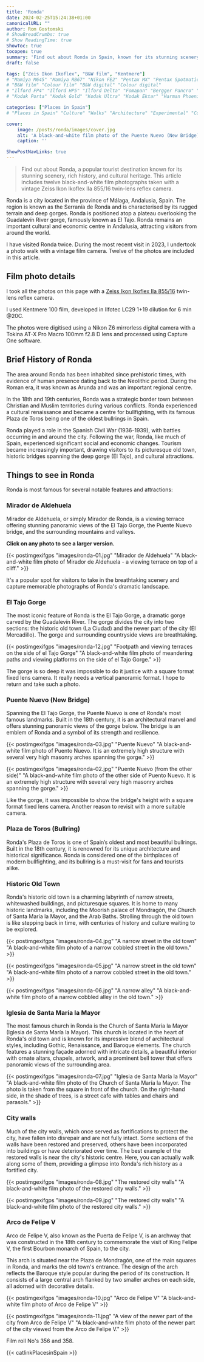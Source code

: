 ```yaml
---
title: 'Ronda'
date: 2024-02-25T15:24:38+01:00
canonicalURL: ""
author: Rom Gostomski
# ShowBreadCrumbs: true
# Show ReadingTime: true
ShowToc: true
tocopen: true
summary: 'Find out about Ronda in Spain, known for its stunning scenery, rich history, and cultural heritage - includes twelve film photos of the most famous landmarks.' 
draft: false

tags: ["Zeis Ikon Ikoflex", "B&W film", "Kentmere"]
# "Mamiya M645" "Mamiya RB67" "Nikon FE2" "Pentax MX" "Pentax Spotmatic" "Pinhole" "Horseman VH-R" "Zeis Ikon Ikoflex" "Zeiss Super Ikonta"
# "B&W film" "Colour film" "B&W digital" "Colour digital"
# "Ilford FP4" "Ilford HP5" "Ilford Delta" "Fomapan" "Bergger Pancro" "Rollei RPX" "Kentmere"
# "Kodak Porta" "Kodak Gold" "Kodak Ultra" "Kodak Ektar" "Harman Phoenix"

categories: ["Places in Spain"]
# "Places in Spain" "Culture" "Walks" "Architecture" "Experimental" "Cortijo" "Via Verde" "White village"

cover:
    image: /posts/ronda/images/cover.jpg
    alt: 'A black-and-white film photo of the Puente Nuevo (New Bridge) in Ronda.'
    caption: ''

ShowPostNavLinks: true
---
```

> Find out about Ronda, a popular tourist destination known for its stunning scenery, rich history, and cultural heritage. This article includes twelve black-and-white film photographs taken with a vintage Zeiss Ikon Ikoflex IIa 855/16 twin-lens reflex camera.

Ronda is a city located in the province of Málaga, Andalusia, Spain. The region is known as the Serranía de Ronda and is characterised by its rugged terrain and deep gorges. Ronda is positioned atop a plateau overlooking the Guadalevín River gorge, famously known as El Tajo. Ronda remains an important cultural and economic centre in Andalusia, attracting visitors from around the world.

I have visited Ronda twice. During the most recent visit in 2023, I undertook a photo walk with a vintage film camera. Twelve of the photos are included in this article.

## Film photo details
I took all the photos on this page with a [Zeiss Ikon Ikoflex IIa 855/16](/gear/cameras/zeiss-ikon-ikoflex/) twin-lens reflex camera.

I used  Kentmere 100 film, developed in Ilfotec LC29 1+19 dilution for 6 min @20C.

The photos were digitised using a Nikon Z6 mirrorless digital camera with a Tokina AT-X Pro Macro 100mm f2.8 D lens and processed using Capture One software.

## Brief History of Ronda
The area around Ronda has been inhabited since prehistoric times, with evidence of human presence dating back to the Neolithic period. During the Roman era, it was known as Arunda and was an important regional centre.

In the 18th and 19th centuries, Ronda was a strategic border town between Christian and Muslim territories during various conflicts. Ronda experienced a cultural renaissance and became a centre for bullfighting, with its famous Plaza de Toros being one of the oldest bullrings in Spain.

Ronda played a role in the Spanish Civil War (1936-1939), with battles occurring in and around the city. Following the war, Ronda, like much of Spain, experienced significant social and economic changes. Tourism became increasingly important, drawing visitors to its picturesque old town, historic bridges spanning the deep gorge (El Tajo), and cultural attractions.

## Things to see in Ronda
Ronda is most famous for several notable features and attractions:

### Mirador de Aldehuela
Mirador de Aldehuela, or simply Mirador de Ronda, is a viewing terrace offering stunning panoramic views of the El Tajo Gorge, the Puente Nuevo bridge, and the surrounding mountains and valleys. 

**Click on any photo to see a larger version.**

{{< postimgexifgps "images/ronda-01.jpg" 
"Mirador de Aldehuela" 
"A black-and-white film photo of Mirador de Aldehuela - a viewing terrace on top of a cliff." >}}

It's a popular spot for visitors to take in the breathtaking scenery and capture memorable photographs of Ronda's dramatic landscape.

### El Tajo Gorge
The most iconic feature of Ronda is the El Tajo Gorge, a dramatic gorge carved by the Guadalevín River. The gorge divides the city into two sections: the historic old town (La Ciudad) and the newer part of the city (El Mercadillo). The gorge and surrounding countryside views are breathtaking.

{{< postimgexifgps "images/ronda-12.jpg" 
"Footpath and viewing terraces on the side of el Tajo Gorge" 
"A black-and-white film photo of meandering paths and viewing platforms on the side of el Tajo Gorge." >}}

The gorge is so deep it was impossible to do it justice with a square format fixed lens camera. It really needs a vertical panoramic format. I hope to return and take such a photo.

### Puente Nuevo (New Bridge)
Spanning the El Tajo Gorge, the Puente Nuevo is one of Ronda's most famous landmarks. Built in the 18th century, it is an architectural marvel and offers stunning panoramic views of the gorge below. The bridge is an emblem of Ronda and a symbol of its strength and resilience.

{{< postimgexifgps "images/ronda-03.jpg" 
"Puente Nuevo" 
"A black-and-white film photo of Puento Nuevo. It is an extremely high structure with several very high masonry arches spanning the gorge." >}}

{{< postimgexifgps "images/ronda-02.jpg" 
"Puente Nuevo (from the other side)" 
"A black-and-white film photo of the other side of Puento Nuevo. It is an extremely high structure with several very high masonry arches spanning the gorge." >}}

Like the gorge, it was impossible to show the bridge's height with a square format fixed lens camera. Another reason to revisit with a more suitable camera.

### Plaza de Toros (Bullring)
Ronda's Plaza de Toros is one of Spain’s oldest and most beautiful bullrings. Built in the 18th century, it is renowned for its unique architecture and historical significance. Ronda is considered one of the birthplaces of modern bullfighting, and its bullring is a must-visit for fans and tourists alike.
### Historic Old Town
Ronda's historic old town is a charming labyrinth of narrow streets, whitewashed buildings, and picturesque squares. It is home to many historic landmarks, including the Moorish palace of Mondragón, the Church of Santa María la Mayor, and the Arab Baths. Strolling through the old town is like stepping back in time, with centuries of history and culture waiting to be explored.

{{< postimgexifgps "images/ronda-04.jpg" 
"A narrow street in the old town" 
"A black-and-white film photo of a narrow cobbled street in the old town." >}}

{{< postimgexifgps "images/ronda-05.jpg" 
"A narrow street in the old town" 
"A black-and-white film photo of a narrow cobbled street in the old town." >}}

{{< postimgexifgps "images/ronda-06.jpg" 
"A narrow alley" 
"A black-and-white film photo of a narrow cobbled alley in the old town." >}}

### Iglesia de Santa María la Mayor

The most famous church in Ronda is the Church of Santa María la Mayor (Iglesia de Santa María la Mayor). This church is located in the heart of Ronda's old town and is known for its impressive blend of architectural styles, including Gothic, Renaissance, and Baroque elements. The church features a stunning façade adorned with intricate details, a beautiful interior with ornate altars, chapels, artwork, and a prominent bell tower that offers panoramic views of the surrounding area.

{{< postimgexifgps "images/ronda-07.jpg" 
"Iglesia de Santa María la Mayor" 
"A black-and-white film photo of the Church of Santa María la Mayor. The photo is taken from the square in front of the church. On the right-hand side, in the shade of trees, is a street cafe with tables and chairs and parasols." >}}

### City walls

Much of the city walls, which once served as fortifications to protect the city, have fallen into disrepair and are not fully intact. Some sections of the walls have been restored and preserved, others have been incorporated into buildings or have deteriorated over time. The best example of the restored walls is near the city's historic centre. Here, you can actually walk along some of them, providing a glimpse into Ronda's rich history as a fortified city.

{{< postimgexifgps "images/ronda-08.jpg" 
"The restored city walls" 
"A black-and-white film photo of the restored city walls." >}}

{{< postimgexifgps "images/ronda-09.jpg" 
"The restored city walls" 
"A black-and-white film photo of the restored city walls." >}}

### Arco de Felipe V

Arco de Felipe V, also known as the Puerta de Felipe V, is an archway that was constructed in the 18th century to commemorate the visit of King Felipe V, the first Bourbon monarch of Spain, to the city.

This arch is situated near the Plaza de Mondragón, one of the main squares in Ronda, and marks the old town's entrance. The design of the arch reflects the Baroque style popular during the period of its construction. It consists of a large central arch flanked by two smaller arches on each side, all adorned with decorative details.

{{< postimgexifgps "images/ronda-10.jpg" 
"Arco de Felipe V" 
"A black-and-white film photo of Arco de Felipe V" >}}

{{< postimgexifgps "images/ronda-11.jpg" 
"A view of the newer part of the city from Arco de Felipe V" 
"A black-and-white film photo of the newer part of the city viewed from the Arco de Felipe V." >}}

Film roll No's 356 and 358.

{{< catlinkPlacesinSpain >}}